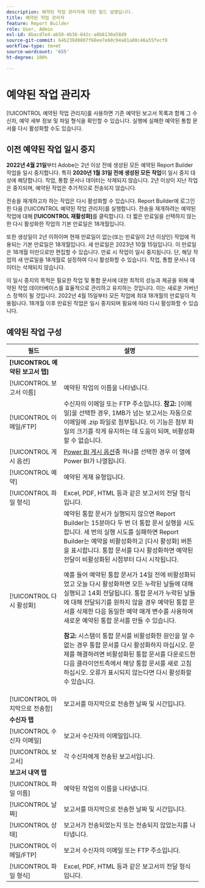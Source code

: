 ```yaml
---
description: 예약된 작업 관리자에 대한 필드 설명입니다.
title: 예약된 작업 관리자
feature: Report Builder
role: User, Admin
exl-id: 8bacd7e4-ab50-4b36-842c-a8b6130a58d9
source-git-commit: 64b239d0807f68ee7e60c94a81a08c46a55fecf8
workflow-type: tm+mt
source-wordcount: '655'
ht-degree: 100%

---
```


# 예약된 작업 관리자

[!UICONTROL 예약된 작업 관리자]를 사용하면 기존 예약된 보고서 목록과 함께 그 수신자, 예약 세부 정보 및 파일 형식을 확인할 수 있습니다. 실행에 실패한 예약된 통합 문서를 다시 활성화할 수도 있습니다.

## 이전 예약된 작업 일시 중지

**2022년 4월 21일**&#x200B;부터 Adobe는 2년 이상 전에 생성된 모든 예약된 Report Builder 작업을 일시 중지합니다. 특히 **2020년 1월 31일 전에 생성된 모든 작업**&#x200B;이 일시 중지 대상에 해당합니다. 작업, 통합 문서나 데이터는 삭제되지 않습니다. 2년 이상이 지난 작업은 중지되며, 예약된 작업은 추가적으로 전송되지 않습니다.

전송을 재개하고자 하는 작업은 다시 활성화할 수 있습니다. Report Builder에 로그인한 다음 [!UICONTROL 예약된 작업 관리자]를 실행합니다. 전송을 재개하려는 예약된 작업에 대해 **[!UICONTROL 재활성화]**&#x200B;를 클릭합니다. 더 짧은 만료일을 선택하지 않는 한 다시 활성화한 작업의 기본 만료일은 18개월입니다.

또한 생성일이 2년 이하이며 현재 만료일이 없는(또는 만료일이 2년 이상인) 작업에 적용되는 기본 만료일은 18개월입니다. 새 만료일은 2023년 10월 15일입니다. 이 만료일은 18개월 미만으로만 편집할 수 있습니다. 만료 시 작업이 일시 중지됩니다. 단, 해당 작업의 새 만료일을 18개월로 설정하여 다시 활성화할 수 있습니다. 작업, 통합 문서나 데이터는 삭제되지 않습니다.

이 일시 중지의 목적은 필요한 작업 및 통합 문서에 대한 최적의 성능과 제공을 위해 예약된 작업 데이터베이스를 효율적으로 관리하고 유지하는 것입니다. 이는 새로운 거버넌스 정책이 될 것입니다. 2022년 4월 15일부터 모든 작업에 최대 18개월의 만료일이 적용됩니다. 18개월 이후 만료된 작업은 일시 중지되며 필요에 따라 다시 활성화할 수 있습니다.

## 예약된 작업 구성

| 필드 | 설명 |
| --- | --- |
| **[!UICONTROL 예약된 보고서 탭]** |  |
| [!UICONTROL 보고서 이름] | 예약된 작업의 이름을 나타냅니다. |
| [!UICONTROL 이메일/FTP] | 수신자의 이메일 또는 FTP 주소입니다. **참고:** [이메일]을 선택한 경우, 1MB가 넘는 보고서는 자동으로 이메일에 .zip 파일로 첨부됩니다. 이 기능은 첨부 파일의 크기를 작게 유지하는 데 도움이 되며, 비활성화할 수 없습니다. |
| [!UICONTROL 게시 옵션] | [Power BI 게시 옵션](https://experienceleague.adobe.com/docs/analytics/analyze/report-builder/publish-powerbi/power-bi.html?lang=ko-KR)중 하나를 선택한 경우 이 열에 Power BI가 나열됩니다. |
| [!UICONTROL 예약] | 예약된 게재 유형입니다. |
| [!UICONTROL 파일 형식] | Excel, PDF, HTML 등과 같은 보고서의 전달 형식입니다. |
| [!UICONTROL 다시 활성화] | 예약된 통합 문서가 실행되지 않으면 Report Builder는 15분마다 두 번 더 통합 문서 실행을 시도합니다. 세 번의 실행 시도를 실패하면 Report Builder는 예약을 비활성화하고 [다시 활성화] 버튼을 표시합니다. 통합 문서를 다시 활성화하면 예약된 전달이 비활성화된 시점부터 다시 시작됩니다.<p>예를 들어 예약된 통합 문서가 14일 전에 비활성화되었고 오늘 다시 활성화하면 모든 누락된 날들에 대해 실행되고 14회 전달됩니다. 통합 문서가 누락된 날들에 대해 전달되기를 원하지 않을 경우 예약된 통합 문서를 삭제한 다음 동일한 예약 매개 변수를 사용하여 새로운 예약된 통합 문서를 만들 수 있습니다.<p>**참고:** 시스템이 통합 문서를 비활성화한 원인을 알 수 없는 경우 통합 문서를 다시 활성화하지 마십시오. 문제를 해결하려면 비활성화된 통합 문서를 다운로드한 다음 클라이언트측에서 해당 통합 문서를 새로 고침하십시오. 오류가 표시되지 않는다면 다시 활성화할 수 있습니다. |
| [!UICONTROL 마지막으로 전송함] | 보고서를 마지막으로 전송한 날짜 및 시간입니다. |
| **수신자 탭** |  |
| [!UICONTROL 수신자 이메일] | 보고서 수신자의 이메일입니다. |
| [!UICONTROL 보고서] | 각 수신자에게 전송된 보고서입니다. |
| **보고서 내역 탭** |  |
| [!UICONTROL 파일 이름] | 예약된 작업의 이름을 나타냅니다. |
| [!UICONTROL 날짜] | 보고서를 마지막으로 전송한 날짜 및 시간입니다. |
| [!UICONTROL 상태] | 보고서가 전송되었는지 또는 전송되지 않았는지를 나타냅니다. |
| [!UICONTROL 이메일/FTP] | 보고서 수신자의 이메일 또는 FTP 주소입니다. |
| [!UICONTROL 파일 형식] | Excel, PDF, HTML 등과 같은 보고서의 전달 형식입니다. |
